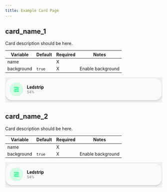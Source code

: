 ```yaml
---
title: Example Card Page
---
```


## __card_name_1__

Card description should be here.

| Variable | Default | Required | Notes             |
|----------|---------|----------|-------------------|
| name     |         | X        |                   |
|background| `true`  | X        | Enable background |

![example-image](../../assets/img/card_example.png)

## __card_name_2__

Card description should be here.

| Variable | Default | Required | Notes             |
|----------|---------|----------|-------------------|
| name     |         | X        |                   |
|background| `true`  | X        | Enable background |

![example-image](../../assets/img/card_example.png)
